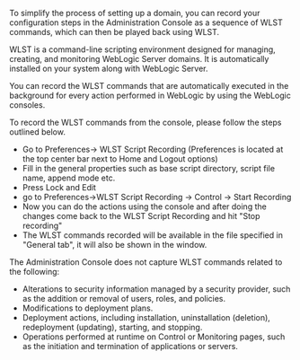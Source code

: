 To simplify the process of setting up a domain, you can record your configuration steps in the Administration Console as a sequence of WLST commands, which can then be played back using WLST.

WLST is a command-line scripting environment designed for managing, creating, and monitoring WebLogic Server domains. It is automatically installed on your system along with WebLogic Server.


You can record the WLST commands that are automatically executed in the background for every action performed in WebLogic by using the WebLogic consoles.

To record the WLST commands from the console, please follow the steps outlined below.


* Go to Preferences→ WLST Script Recording (Preferences is located at the top center bar next to Home and Logout options)
* Fill in the general properties such as base script directory, script file name, append mode etc.
* Press Lock and Edit
* go to Preferences→WLST Script Recording → Control → Start Recording
* Now you can do the actions using the console and after doing the changes come back to the WLST Script Recording and hit "Stop recording"
* The WLST commands recorded will be available in the file specified in "General tab", it will also be shown in the window.


The Administration Console does not capture WLST commands related to the following:

- Alterations to security information managed by a security provider, such as the addition or removal of users, roles, and policies.
- Modifications to deployment plans.
- Deployment actions, including installation, uninstallation (deletion), redeployment (updating), starting, and stopping.
- Operations performed at runtime on Control or Monitoring pages, such as the initiation and termination of applications or servers.


